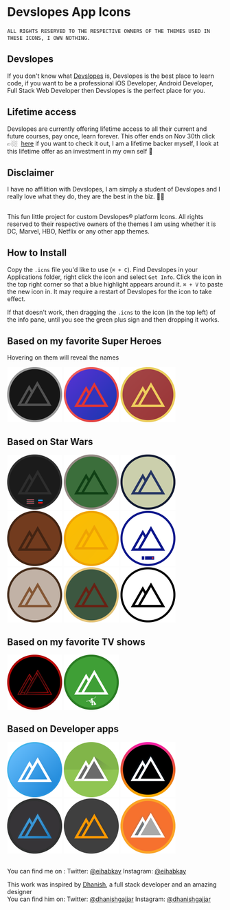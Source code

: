 Devslopes App Icons
======================================

```
ALL RIGHTS RESERVED TO THE RESPECTIVE OWNERS OF THE THEMES USED IN THESE ICONS, I OWN NOTHING.

```

## Devslopes
If you don't know what [Devslopes](https://devslopes.com/) is, Devslopes is the best place to learn code, if you want to be a professional iOS Developer, Android Developer, Full Stack Web Developer then Devslopes is the perfect place for you.

## Lifetime access
Devslopes are currently offering lifetime access to all their current and future courses, pay once, learn forever.
This offer ends on Nov 30th click 👉🏼  [here](https://devslopes.com/lifetime-access/) if you want to check it out, I am a lifetime backer myself, I look at this lifetime offer as an investment in my own self 🙂

## Disclaimer
I have no affilition with Devslopes, I am simply a student of Devslopes and I really love what they do, they are the best in the biz. 👌🏼

##

This fun little project for custom Devslopes® platform Icons. All rights reserved to their respective owners of the themes I am using whether it is DC, Marvel, HBO, Netflix or any other app themes.

## How to Install

Copy the `.icns` file you'd like to use (`⌘ + C`). Find Devslopes in your Applications folder, right click the icon and select `Get Info`. Click the icon in the top right corner so that a blue highlight appears around it. `⌘ + V` to paste the new icon in. It may require a restart of Devslopes for the icon to take effect.

If that doesn't work, then dragging the `.icns` to the icon (in the top left) of the info pane, until you see the green plus sign and then dropping it works.



## Based on my favorite Super Heroes
Hovering on them will reveal the names

<img src="png/Batman.png" title="Batman" width="128"/>  <img src="png/Spiderman.png" title="Spiderman" width="128"/>  <img src="png/Ironman.png" title="Ironman" width="128"/>

## Based on Star Wars

<img src="png/Darth Vader.png" title="Darth Vader" width="128"/>  <img src="png/Yoda.png" title="Yoda" width="128"/>  <img src="png/Han Solo.png" title="Han Solo" width="128"/>  <img src="png/Chewbacca.png" title="Chewbacca" width="128"/>  <img src="png/C3PO.png" title="C3PO" width="128"/>  <img src="png/R2D2.png" title="R2D2" width="128"/>  <img src="png/Luke Skywalker.png" title="Luke Skywalker" width="128"/>  <img src="png/Boba Fett.png" title="Boba Fett" width="128"/>  <img src="png/Storm Trooper.png" title="Storm Trooper" width="128"/>

## Based on my favorite TV shows

<img src="png/Stranger Things.png" title="Stranger Things" width="128"/>  <img src="png/Pied Piper.png" title="Pied Piper" width="128"/>

## Based on Developer apps

<img src="png/Xcode.png" title="Xcode" width="128"/>  <img src="png/Android Studio.png" title="Android Studio" width="128"/>  <img src="png/Hyper Terminal.png" title="Hyper Terminal" width="128"/>  <img src="png/VSCode.png" title="Visual Studio Code" width="128"/>  <img src="png/Sublime Text.png" title="Sublime Text" width="128"/>  <img src="png/Postman.png" title="Postman" width="128"/>

## 
You can find me on :
Twitter: [@eihabkay](https://twitter.com/eihab_dev)
Instagram: [@eihabkay](https://www.instagram.com/eihab_dev)


This work was inspired by [Dhanish](https://github.com/dhanishgajjar), a full stack developer and an amazing designer<br>
You can find him on:
Twitter: [@dhanishgajjar](https://twitter.com/dhanishgajjar)
Instagram: [@dhanishgajjar](https://instagram.com/dhanishgajjar)
